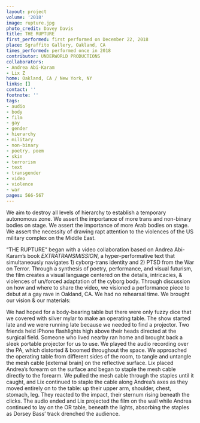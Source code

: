 ```yaml
---
layout: project
volume: '2018'
image: rupture.jpg
photo_credit: Davey Davis
title: THE RUPTURE
first_performed: first performed on December 22, 2018
place: Sgraffito Gallery, Oakland, CA
times_performed: performed once in 2018
contributor: UNDERWORLD PRODUCTIONS
collaborators:
- Andrea Abi-Karam
- Lix Z
home: Oakland, CA / New York, NY
links: []
contact: ''
footnote: ''
tags:
- audio
- body
- film
- gay
- gender
- hierarchy
- military
- non-binary
- poetry, poem
- skin
- terrorism
- text
- transgender
- video
- violence
- war
pages: 566-567
---
```


We aim to destroy all levels of hierarchy to establish a temporary autonomous zone. We assert the importance of more trans and non-binary bodies on stage. We assert the importance of more Arab bodies on stage. We assert the necessity of drawing rapt attention to the violences of the US military complex on the Middle East.

“THE RUPTURE” began with a video collaboration based on Andrea Abi-Karam’s book _EXTRATRANSMISSION_, a hyper-performative text that simultaneously navigates 1) cyborg-trans identity and 2) PTSD from the War on Terror. Through a synthesis of poetry, performance, and visual futurism, the film creates a visual language centered on the details, intricacies, & violences of un/forced adaptation of the cyborg body. Through discussion on how and where to share the video, we visioned a performance piece to debut at a gay rave in Oakland, CA. We had no rehearsal time. We brought our vision & our materials:

We had hoped for a body-bearing table but there were only fuzzy dice that we covered with silver mylar to make an operating table. The show started late and we were running late because we needed to find a projector. Two friends held iPhone flashlights high above their heads directed at the surgical field. Someone who lived nearby ran home and brought back a sleek portable projector for us to use. We played the audio recording over the PA, which distorted & boomed throughout the space. We approached the operating table from different sides of the room, to tangle and untangle the mesh cable [external brain] on the reflective surface. Lix placed Andrea’s forearm on the surface and began to staple the mesh cable directly to the forearm. We pulled the mesh cable through the staples until it caught, and Lix continued to staple the cable along Andrea’s axes as they moved entirely on to the table: up their upper arm, shoulder, chest, stomach, leg. They reacted to the impact, their sternum rising beneath the clicks. The audio ended and Lix projected the film on the wall while Andrea continued to lay on the OR table, beneath the lights, absorbing the staples as Dorsey Bass’ track drenched the audience.
